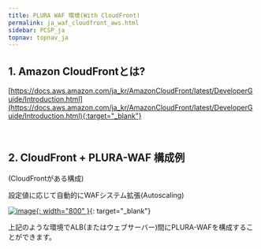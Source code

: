 ```yaml
---
title: PLURA WAF 環境(With CloudFront)
permalink: ja_waf_cloudfront_aws.html
sidebar: PCSP_ja
topnav: topnav_ja
---
```



## 1. Amazon CloudFrontとは?  
[https://docs.aws.amazon.com/ja_kr/AmazonCloudFront/latest/DeveloperGuide/Introduction.html](https://docs.aws.amazon.com/ja_kr/AmazonCloudFront/latest/DeveloperGuide/Introduction.html){:target="_blank"}

<br />

## 2. CloudFront + PLURA-WAF 構成例

(CloudFrontがある構成)

設定値に応じて自動的にWAFシステム拡張(Autoscaling)

[![image](/docs/images/Public_Cloud/cloudfront/03.png){: width="800"  }](/docs/images/Public_Cloud/cloudfront/03.png){: target="_blank"}

上記のような環境でALB(またはウェブサーバー)間にPLURA-WAFを構成することができます。